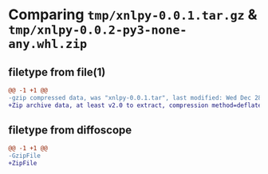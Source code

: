 # Comparing `tmp/xnlpy-0.0.1.tar.gz` & `tmp/xnlpy-0.0.2-py3-none-any.whl.zip`

## filetype from file(1)

```diff
@@ -1 +1 @@
-gzip compressed data, was "xnlpy-0.0.1.tar", last modified: Wed Dec 28 20:42:42 2022, max compression
+Zip archive data, at least v2.0 to extract, compression method=deflate
```

## filetype from diffoscope

```diff
@@ -1 +1 @@
-GzipFile
+ZipFile
```

